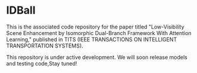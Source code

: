 # IDBall
This is the associated code repository for the paper titled "Low-Visibility Scene Enhancement by Isomorphic Dual-Branch Framework With Attention Learning," published in TITS (IEEE TRANSACTIONS ON INTELLIGENT TRANSPORTATION SYSTEMS).

This repository is under active development. We will soon release models and testing code,Stay tuned!

